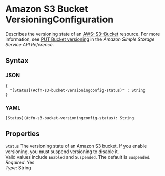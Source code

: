 # Amazon S3 Bucket VersioningConfiguration<a name="aws-properties-s3-bucket-versioningconfig"></a>

Describes the versioning state of an [ AWS::S3::Bucket](aws-properties-s3-bucket.md) resource\. For more information, see [PUT Bucket versioning](https://docs.aws.amazon.com/AmazonS3/latest/API/RESTBucketPUTVersioningStatus.html) in the *Amazon Simple Storage Service API Reference*\.

## Syntax<a name="w13ab1c21c10d204c13d174b5"></a>

### JSON<a name="aws-properties-s3-bucket-versioningconfig-syntax.json"></a>

```
{
  "[Status](#cfn-s3-bucket-versioningconfig-status)" : String
}
```

### YAML<a name="aws-properties-s3-bucket-versioningconfig-syntax.yaml"></a>

```
[Status](#cfn-s3-bucket-versioningconfig-status): String
```

## Properties<a name="w13ab1c21c10d204c13d174b7"></a>

`Status`  <a name="cfn-s3-bucket-versioningconfig-status"></a>
The versioning state of an Amazon S3 bucket\. If you enable versioning, you must suspend versioning to disable it\.   
Valid values include `Enabled` and `Suspended`\. The default is `Suspended`\.  
*Required*: Yes  
*Type*: String